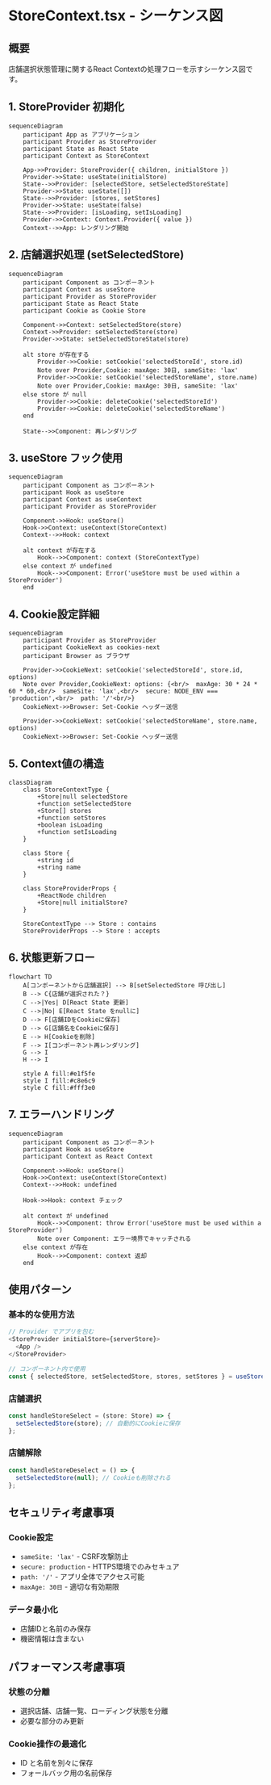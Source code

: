 # StoreContext.tsx - シーケンス図

## 概要
店舗選択状態管理に関するReact Contextの処理フローを示すシーケンス図です。

## 1. StoreProvider 初期化

```mermaid
sequenceDiagram
    participant App as アプリケーション
    participant Provider as StoreProvider
    participant State as React State
    participant Context as StoreContext

    App->>Provider: StoreProvider({ children, initialStore })
    Provider->>State: useState(initialStore)
    State-->>Provider: [selectedStore, setSelectedStoreState]
    Provider->>State: useState([])
    State-->>Provider: [stores, setStores]
    Provider->>State: useState(false)
    State-->>Provider: [isLoading, setIsLoading]
    Provider->>Context: Context.Provider({ value })
    Context-->>App: レンダリング開始
```

## 2. 店舗選択処理 (setSelectedStore)

```mermaid
sequenceDiagram
    participant Component as コンポーネント
    participant Context as useStore
    participant Provider as StoreProvider
    participant State as React State
    participant Cookie as Cookie Store

    Component->>Context: setSelectedStore(store)
    Context->>Provider: setSelectedStore(store)
    Provider->>State: setSelectedStoreState(store)
    
    alt store が存在する
        Provider->>Cookie: setCookie('selectedStoreId', store.id)
        Note over Provider,Cookie: maxAge: 30日, sameSite: 'lax'
        Provider->>Cookie: setCookie('selectedStoreName', store.name)
        Note over Provider,Cookie: maxAge: 30日, sameSite: 'lax'
    else store が null
        Provider->>Cookie: deleteCookie('selectedStoreId')
        Provider->>Cookie: deleteCookie('selectedStoreName')
    end
    
    State-->>Component: 再レンダリング
```

## 3. useStore フック使用

```mermaid
sequenceDiagram
    participant Component as コンポーネント
    participant Hook as useStore
    participant Context as useContext
    participant Provider as StoreProvider

    Component->>Hook: useStore()
    Hook->>Context: useContext(StoreContext)
    Context-->>Hook: context
    
    alt context が存在する
        Hook-->>Component: context (StoreContextType)
    else context が undefined
        Hook-->>Component: Error('useStore must be used within a StoreProvider')
    end
```

## 4. Cookie設定詳細

```mermaid
sequenceDiagram
    participant Provider as StoreProvider
    participant CookieNext as cookies-next
    participant Browser as ブラウザ

    Provider->>CookieNext: setCookie('selectedStoreId', store.id, options)
    Note over Provider,CookieNext: options: {<br/>  maxAge: 30 * 24 * 60 * 60,<br/>  sameSite: 'lax',<br/>  secure: NODE_ENV === 'production',<br/>  path: '/'<br/>}
    CookieNext->>Browser: Set-Cookie ヘッダー送信
    
    Provider->>CookieNext: setCookie('selectedStoreName', store.name, options)
    CookieNext->>Browser: Set-Cookie ヘッダー送信
```

## 5. Context値の構造

```mermaid
classDiagram
    class StoreContextType {
        +Store|null selectedStore
        +function setSelectedStore
        +Store[] stores
        +function setStores
        +boolean isLoading
        +function setIsLoading
    }
    
    class Store {
        +string id
        +string name
    }
    
    class StoreProviderProps {
        +ReactNode children
        +Store|null initialStore?
    }
    
    StoreContextType --> Store : contains
    StoreProviderProps --> Store : accepts
```

## 6. 状態更新フロー

```mermaid
flowchart TD
    A[コンポーネントから店舗選択] --> B[setSelectedStore 呼び出し]
    B --> C{店舗が選択された？}
    C -->|Yes| D[React State 更新]
    C -->|No| E[React State をnullに]
    D --> F[店舗IDをCookieに保存]
    D --> G[店舗名をCookieに保存]
    E --> H[Cookieを削除]
    F --> I[コンポーネント再レンダリング]
    G --> I
    H --> I
    
    style A fill:#e1f5fe
    style I fill:#c8e6c9
    style C fill:#fff3e0
```

## 7. エラーハンドリング

```mermaid
sequenceDiagram
    participant Component as コンポーネント
    participant Hook as useStore
    participant Context as React Context

    Component->>Hook: useStore()
    Hook->>Context: useContext(StoreContext)
    Context-->>Hook: undefined
    
    Hook->>Hook: context チェック
    
    alt context が undefined
        Hook-->>Component: throw Error('useStore must be used within a StoreProvider')
        Note over Component: エラー境界でキャッチされる
    else context が存在
        Hook-->>Component: context 返却
    end
```

## 使用パターン

### 基本的な使用方法
```typescript
// Provider でアプリを包む
<StoreProvider initialStore={serverStore}>
  <App />
</StoreProvider>

// コンポーネント内で使用
const { selectedStore, setSelectedStore, stores, setStores } = useStore();
```

### 店舗選択
```typescript
const handleStoreSelect = (store: Store) => {
  setSelectedStore(store); // 自動的にCookieに保存
};
```

### 店舗解除
```typescript
const handleStoreDeselect = () => {
  setSelectedStore(null); // Cookieも削除される
};
```

## セキュリティ考慮事項

### Cookie設定
- `sameSite: 'lax'` - CSRF攻撃防止
- `secure: production` - HTTPS環境でのみセキュア
- `path: '/'` - アプリ全体でアクセス可能
- `maxAge: 30日` - 適切な有効期限

### データ最小化
- 店舗IDと名前のみ保存
- 機密情報は含まない

## パフォーマンス考慮事項

### 状態の分離
- 選択店舗、店舗一覧、ローディング状態を分離
- 必要な部分のみ更新

### Cookie操作の最適化
- ID と名前を別々に保存
- フォールバック用の名前保存